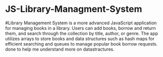 # JS-Library-Managment-System

#Library Management System is a more advanced JavaScript application for managing books in a library. Users can add books, borrow and return them, and search through the collection by title, author, or genre. The app utilizes arrays to store books and data structures such as hash maps for efficient searching and queues to manage popular book borrow requests. done to help me understand more on datastractures.
